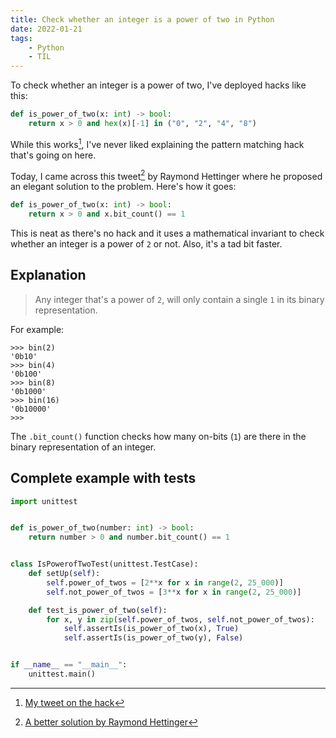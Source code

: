 ```yaml
---
title: Check whether an integer is a power of two in Python
date: 2022-01-21
tags:
    - Python
    - TIL
---
```


To check whether an integer is a power of two, I've deployed hacks like this:

```python
def is_power_of_two(x: int) -> bool:
    return x > 0 and hex(x)[-1] in ("0", "2", "4", "8")
```

While this works[^1], I've never liked explaining the pattern matching hack that's going on
here.

Today, I came across this tweet[^2] by Raymond Hettinger where he proposed an elegant
solution to the problem. Here's how it goes:

```python
def is_power_of_two(x: int) -> bool:
    return x > 0 and x.bit_count() == 1
```

This is neat as there's no hack and it uses a mathematical invariant to check whether an
integer is a power of `2` or not. Also, it's a tad bit faster.

## Explanation

> Any integer that's a power of `2`, will only contain a single `1` in its binary
> representation.

For example:

```
>>> bin(2)
'0b10'
>>> bin(4)
'0b100'
>>> bin(8)
'0b1000'
>>> bin(16)
'0b10000'
>>>
```

The `.bit_count()` function checks how many on-bits (`1`) are there in the binary
representation of an integer.

## Complete example with tests

```python
import unittest


def is_power_of_two(number: int) -> bool:
    return number > 0 and number.bit_count() == 1


class IsPowerofTwoTest(unittest.TestCase):
    def setUp(self):
        self.power_of_twos = [2**x for x in range(2, 25_000)]
        self.not_power_of_twos = [3**x for x in range(2, 25_000)]

    def test_is_power_of_two(self):
        for x, y in zip(self.power_of_twos, self.not_power_of_twos):
            self.assertIs(is_power_of_two(x), True)
            self.assertIs(is_power_of_two(y), False)


if __name__ == "__main__":
    unittest.main()
```

[^1]: [My tweet on the hack](https://twitter.com/rednafi/status/1484326191687696391/photo/1)
[^2]: [A better solution by Raymond Hettinger](https://twitter.com/raymondh/status/1483948152906522625)
